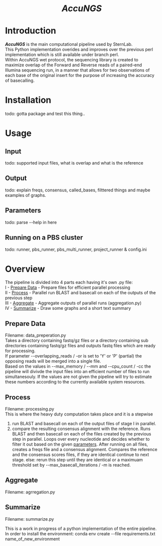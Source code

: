 # <center>___AccuNGS___
# Introduction
<b><i>AccuNGS</b></i> is the main computational pipeline used by SternLab. <br>
This Python implementation overides and improves over the previous perl implementation which is still available under branch perl.<br>
Within AccuNGS wet protocol, the sequencing library is created to maximize overlap of the Forward and Reverse reads of a paired-end Illumina sequencing run, in a manner that allows for two observations of each base of the original insert for the purpose of increasing the accuracy of basecalling.

# Installation
todo: gotta package and test this thing.. 

# Usage
## Input
todo: supported input files, what is overlap and what is the reference
## Output
todo: explain freqs, consensus, called_bases, filttered things and maybe examples of graphs.
## Parameters
todo: parse --help in here
## Running on a PBS cluster
todo: runner, pbs_runner, pbs_multi_runner, project_runner & config.ini

# Overview
The pipeline is divided into 4 parts each having it's own .py file: <br>
I   -  [Prepare Data](#prepare-data)  - Prepare files for efficient parallel processing <br>
II  -  [Process](#process)  - Parallel run BLAST and basecall on each of the outputs of the previous step <br>
III -  [Aggregate](#aggregate) - Aggregate outputs of parallel runs (aggregation.py) <br>
IV  -  [Summarize](#summarize) - Draw some graphs and a short text summary <br>

## Prepare Data 
Filename: data_preperation.py <br>
Takes a directory containing fastq/gz files or a directory containing sub directories containing fastq/gz files and outputs fastq files which are ready for processing. <br>
If parameter --overlapping_reads / -or is set to 'Y' or 'P' (partial) the opposing reads will be merged into a single file. <br>
Based on the values in --max_memory / --mm and --cpu_count / -cc the pipeline will divivde the input files into an efficient number of files to run simultanesouly. If the values are not given the pipeline will try to estimate these numbers according to the currently available system resources.

## Process 
Filename: processing.py <br>
This is where the heavy duty computation takes place and it is a stepwise 
1. run BLAST and basecall on each of the output files of stage I in parallel.<br>
2. compare the resulting consensus alignment with the reference.
Runs BLAST and then basecall on each of the files created by the previous step in parallel. Loops over every nucleotide and decides whether to filter it out based on the given [parameters](#parameters). After running on all files, creates a freqs file and a consensus alignment. Compares the reference and the consensus scores files, if they are identical continue to next stage. else: rerun this step until they are identical or a maximuam threshold set by --max_basecall_iterations / -m is reached.


## Aggregate
Filename: agrregation.py <br>

## Summarize
Filename: summarize.py <br>

This is a work in progress of a python implementation of the entire pipeline.
In order to install the environment: conda env create --file requirements.txt name_of_new_environment
